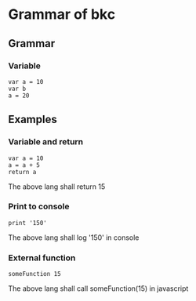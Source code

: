 # Grammar of bkc

## Grammar

### Variable

```bk
var a = 10
var b
a = 20
```

## Examples

### Variable and return

```bk
var a = 10
a = a + 5
return a
```

The above lang shall return 15

### Print to console

```bk
print '150'
```

The above lang shall log '150' in console

### External function

```bk
someFunction 15
```

The above lang shall call someFunction(15) in javascript